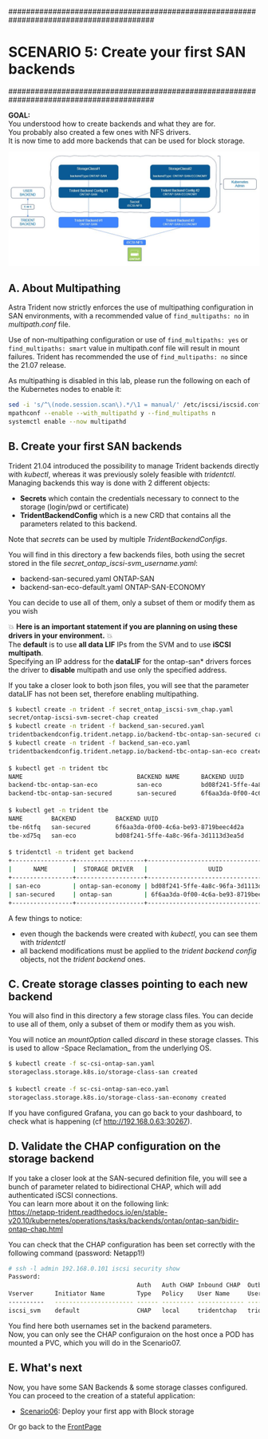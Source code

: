 #########################################################################################
# SCENARIO 5: Create your first SAN backends 
#########################################################################################

**GOAL:**  
You understood how to create backends and what they are for.  
You probably also created a few ones with NFS drivers.  
It is now time to add more backends that can be used for block storage.  

<p align="center"><img src="Images/scenario5.jpg"></p>

## A. About Multipathing

Astra Trident now strictly enforces the use of multipathing configuration in SAN environments, with a recommended value of `find_multipaths: no` in _multipath.conf_ file.

Use of non-multipathing configuration or use of `find_multipaths: yes` or `find_multipaths: smart` value in multipath.conf file will result in mount failures. Trident has recommended the use of `find_multipaths: no` since the 21.07 release.  

As multipathing is disabled in this lab, please run the following on each of the Kubernetes nodes to enable it:
```bash
sed -i 's/^\(node.session.scan\).*/\1 = manual/' /etc/iscsi/iscsid.conf
mpathconf --enable --with_multipathd y --find_multipaths n
systemctl enable --now multipathd
```

## B. Create your first SAN backends

Trident 21.04 introduced the possibility to manage Trident backends directly with _kubectl_, whereas it was previously solely feasible with _tridentctl_.  
Managing backends this way is done with 2 different objects:

- **Secrets** which contain the credentials necessary to connect to the storage (login/pwd or certificate)
- **TridentBackendConfig** which is a new CRD that contains all the parameters related to this backend.

Note that _secrets_ can be used by multiple _TridentBackendConfigs_.

You will find in this directory a few backends files, both using the secret stored in the file _secret_ontap_iscsi-svm_username.yaml_:

- backend-san-secured.yaml        ONTAP-SAN
- backend-san-eco-default.yaml    ONTAP-SAN-ECONOMY  

You can decide to use all of them, only a subset of them or modify them as you wish

:boom: **Here is an important statement if you are planning on using these drivers in your environment.** :boom:  
The **default** is to use **all data LIF** IPs from the SVM and to use **iSCSI multipath**.  
Specifying an IP address for the **dataLIF** for the ontap-san* drivers forces the driver to **disable** multipath and use only the specified address.  

If you take a closer look to both json files, you will see that the parameter dataLIF has not been set, therefore enabling multipathing.  

```bash
$ kubectl create -n trident -f secret_ontap_iscsi-svm_chap.yaml
secret/ontap-iscsi-svm-secret-chap created
$ kubectl create -n trident -f backend_san-secured.yaml
tridentbackendconfig.trident.netapp.io/backend-tbc-ontap-san-secured created
$ kubectl create -n trident -f backend_san-eco.yaml
tridentbackendconfig.trident.netapp.io/backend-tbc-ontap-san-eco created

$ kubectl get -n trident tbc
NAME                                BACKEND NAME      BACKEND UUID                           PHASE   STATUS
backend-tbc-ontap-san-eco           san-eco           bd08f241-5ffe-4a8c-96fa-3d1113d3ea5d   Bound   Success
backend-tbc-ontap-san-secured       san-secured       6f6aa3da-0f00-4c6a-be93-8719beec4d2a   Bound   Success

$ kubectl get -n trident tbe
NAME        BACKEND           BACKEND UUID
tbe-n6tfq   san-secured       6f6aa3da-0f00-4c6a-be93-8719beec4d2a
tbe-xd75q   san-eco           bd08f241-5ffe-4a8c-96fa-3d1113d3ea5d

$ tridentctl -n trident get backend
+-----------------+-------------------+--------------------------------------+--------+---------+
|      NAME       |  STORAGE DRIVER   |                 UUID                 | STATE  | VOLUMES |
+-----------------+-------------------+--------------------------------------+--------+---------+
| san-eco         | ontap-san-economy | bd08f241-5ffe-4a8c-96fa-3d1113d3ea5d | online |       0 |
| san-secured     | ontap-san         | 6f6aa3da-0f00-4c6a-be93-8719beec4d2a | online |       0 |
+-----------------+-------------------+--------------------------------------+--------+---------+
```

A few things to notice:

- even though the backends were created with _kubectl_, you can see them with _tridentctl_
- all backend modifications must be applied to the _trident backend config_ objects, not the _trident backend_ ones.

## C. Create storage classes pointing to each new backend

You will also find in this directory a few storage class files.
You can decide to use all of them, only a subset of them or modify them as you wish.  

You will notice an _mountOption_ called _discard_ in these storage classes. This is used to allow -Space Reclamation_ from the underlying OS.  

```bash
$ kubectl create -f sc-csi-ontap-san.yaml
storageclass.storage.k8s.io/storage-class-san created

$ kubectl create -f sc-csi-ontap-san-eco.yaml
storageclass.storage.k8s.io/storage-class-san-economy created
```

If you have configured Grafana, you can go back to your dashboard, to check what is happening (cf http://192.168.0.63:30267).

## D. Validate the CHAP configuration on the storage backend

If you take a closer look at the SAN-secured definition file, you will see a bunch of parameter related to bidirectional CHAP, which will add authenticated iSCSI connections.  
You can learn more about it on the following link:  
https://netapp-trident.readthedocs.io/en/stable-v20.10/kubernetes/operations/tasks/backends/ontap/ontap-san/bidir-ontap-chap.html

You can check that the CHAP configuration has been set correctly with the following command (password: Netapp1!)

```bash
# ssh -l admin 192.168.0.101 iscsi security show
Password:
                                    Auth   Auth CHAP Inbound CHAP  Outbound CHAP
Vserver      Initiator Name         Type   Policy    User Name     User Name
----------   ---------------------- ------ --------- ------------- -------------
iscsi_svm    default                CHAP   local     tridentchap   tridenttarget
```

You find here both usernames set in the backend parameters.  
Now, you can only see the CHAP configuraion on the host once a POD has mounted a PVC, which you will do in the Scenario07.

## E. What's next

Now, you have some SAN Backends & some storage classes configured. You can proceed to the creation of a stateful application:  

- [Scenario06](../Scenario06): Deploy your first app with Block storage  

Or go back to the [FrontPage](https://github.com/YvosOnTheHub/LabNetApp)